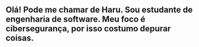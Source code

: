 ## Olá! Pode me chamar de Haru. Sou estudante de engenharia de software. Meu foco é cibersegurança, por isso costumo depurar coisas.

<!--
**encryption01100101/encryption01100101** is a ✨ _special_ ✨ repository because its `README.md` (this file) appears on your GitHub profile.

Here are some ideas to get you started:

- 🔭 I’m currently working on ...
- 🌱 I’m currently learning ...
- 👯 I’m looking to collaborate on ...
- 🤔 I’m looking for help with ...
- 💬 Ask me about ...
- 📫 How to reach me: ...
- 😄 Pronouns: ...
- ⚡ Fun fact: ...
-->
